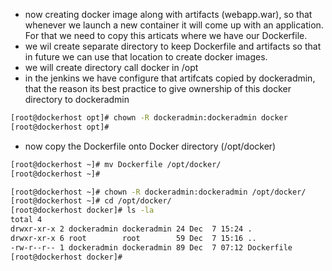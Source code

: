 - now creating docker image along with artifacts (webapp.war), so that whenever we launch a new container it will come up with an application. For that we need to copy this articats where we have our Dockerfile.
- we wil create separate directory to keep Dockerfile and artifacts so that in future we can use that location to create docker images.
- we will create directory call docker in /opt
- in the jenkins we have configure that artifcats copied by dockeradmin, that the reason its best practice to give ownership of this docker directory to dockeradmin
```sh
[root@dockerhost opt]# chown -R dockeradmin:dockeradmin docker
[root@dockerhost opt]# 
```
- now copy the Dockerfile onto Docker directory (/opt/docker)

```sh
[root@dockerhost ~]# mv Dockerfile /opt/docker/
[root@dockerhost ~]# 
```
```sh
[root@dockerhost ~]# chown -R dockeradmin:dockeradmin /opt/docker/
[root@dockerhost ~]# cd /opt/docker/
[root@dockerhost docker]# ls -la
total 4
drwxr-xr-x 2 dockeradmin dockeradmin 24 Dec  7 15:24 .
drwxr-xr-x 6 root        root        59 Dec  7 15:16 ..
-rw-r--r-- 1 dockeradmin dockeradmin 89 Dec  7 07:12 Dockerfile
[root@dockerhost docker]#
```
